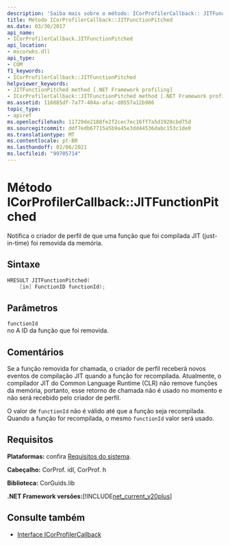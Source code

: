 ```yaml
---
description: 'Saiba mais sobre o método: ICorProfilerCallback:: JITFunctionPitched'
title: Método ICorProfilerCallback::JITFunctionPitched
ms.date: 03/30/2017
api_name:
- ICorProfilerCallback.JITFunctionPitched
api_location:
- mscorwks.dll
api_type:
- COM
f1_keywords:
- ICorProfilerCallback::JITFunctionPitched
helpviewer_keywords:
- JITFunctionPitched method [.NET Framework profiling]
- ICorProfilerCallback::JITFunctionPitched method [.NET Framework profiling]
ms.assetid: 116085df-7a77-404a-afac-d0557a12b986
topic_type:
- apiref
ms.openlocfilehash: 11729de2188fe2f2cec7ec16ff7a5d1928cbd75d
ms.sourcegitcommit: ddf7edb67715a5b9a45e3dd44536dabc153c1de0
ms.translationtype: MT
ms.contentlocale: pt-BR
ms.lasthandoff: 02/06/2021
ms.locfileid: "99705714"
---
```

# <a name="icorprofilercallbackjitfunctionpitched-method"></a>Método ICorProfilerCallback::JITFunctionPitched

Notifica o criador de perfil de que uma função que foi compilada JIT (just-in-time) foi removida da memória.  
  
## <a name="syntax"></a>Sintaxe  
  
```cpp  
HRESULT JITFunctionPitched(  
    [in] FunctionID functionId);  
```  
  
## <a name="parameters"></a>Parâmetros  

 `functionId`  
 no A ID da função que foi removida.  
  
## <a name="remarks"></a>Comentários  

 Se a função removida for chamada, o criador de perfil receberá novos eventos de compilação JIT quando a função for recompilada. Atualmente, o compilador JIT do Common Language Runtime (CLR) não remove funções da memória, portanto, esse retorno de chamada não é usado no momento e não será recebido pelo criador de perfil.  
  
 O valor de `functionId` não é válido até que a função seja recompilada. Quando a função for recompilada, o mesmo `functionId` valor será usado.  
  
## <a name="requirements"></a>Requisitos  

 **Plataformas:** confira [Requisitos do sistema](../../get-started/system-requirements.md).  
  
 **Cabeçalho:** CorProf. idl, CorProf. h  
  
 **Biblioteca:** CorGuids.lib  
  
 **.NET Framework versões:**[!INCLUDE[net_current_v20plus](../../../../includes/net-current-v20plus-md.md)]  
  
## <a name="see-also"></a>Consulte também

- [Interface ICorProfilerCallback](icorprofilercallback-interface.md)
